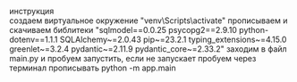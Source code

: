 инструкция  
создаем виртуальное окружение "venv\Scripts\activate"
прописываем и скачиваем библитеки 
"sqlmodel==0.0.25
psycopg2==2.9.10
python-dotenv==1.1.1
SQLAlchemy~=2.0.43
pip~=23.2.1
typing_extensions~=4.15.0
greenlet~=3.2.4
pydantic~=2.11.9
pydantic_core~=2.33.2"
заходим в файл main.py и пробуем запустить, если не запускает пробуем через терминал прописывать python -m app.main